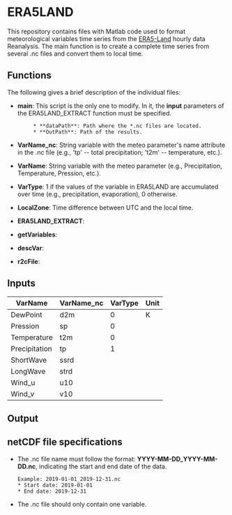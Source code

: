# ERA5LAND

This repository contains files with Matlab code used to format meteorological variables time series from the [ERA5-Land](https://cds.climate.copernicus.eu/cdsapp#!/dataset/reanalysis-era5-land?tab=overview) hourly data Reanalysis. The main function is to create a complete time series from several .nc files and convert them to local time. 

 ## Functions
 The following gives a brief description of the individual files:
 * **main**: This script is the only one to modify. In it, the **input** parameters of the ERA5LAND_EXTRACT function must be specified.

            * **dataPath**: Path where the *.nc files are located.
            * **OutPath**: Path of the results.
 * **VarName_nc**: String variable with the meteo parameter's name attribute in the .nc file (e.g., 'tp' -- total precipitation; 't2m' -- temperature, etc.).
 * **VarName**: String variable with the meteo parameter (e.g., Precipitation, Temperature, Pression, etc.).
 * **VarType**: 1 if the values of the variable in ERA5LAND are accumulated over time (e.g., precipitation, evaporation), 0 otherwise.
 * **LocalZone**: Time difference between UTC and the local time.
 * **ERA5LAND_EXTRACT**:
 * **getVariables**:
 * **descVar**:
 * **r2cFile**:

## Inputs






 | **VarName** | **VarName_nc** | **VarType** |**Unit**|
 | --------------| ------------ |-----------|--------|
 |   DewPoint    |     d2m      |      0    |    K   |
 |    Pression   |     sp       |      0    |        |
 |  Temperature  |     t2m      |      0    |        |
 | Precipitation |      tp      |      1    |        |
 |   ShortWave   |     ssrd     |           |        |
 |   LongWave    |     strd     |           |        |
 |    Wind_u     |     u10      |           |        |
 |     Wind_v    |     v10      |           |        |
 
 ## Output
 


## netCDF file specifications
* The .nc file name must follow the format: **YYYY-MM-DD_YYYY-MM-DD.nc**, indicating the start and end date of the data. 

      Example: 2019-01-01_2019-12-31.nc
      * Start date: 2019-01-01
      * End date: 2019-12-31
      
* The .nc file should only contain one variable.   
